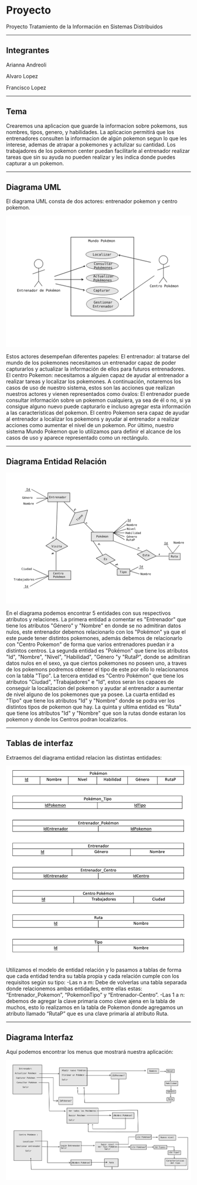 # Proyecto
Proyecto Tratamiento de la Información en Sistemas Distribuidos

---
## Integrantes 
Arianna Andreoli

Alvaro Lopez 

Francisco Lopez 


---
## Tema
Crearemos una aplicacion que guarde la informacion sobre pokemons, sus nombres, tipos, genero, y habilidades. La aplicacion permitirá que los entrenadores consulten la informacion de algún pokemon segun lo que les interese, ademas de atrapar a pokemones y actulizar su cantidad. Los trabajadores de los pokemon center puedan facilitarle al entrenador realizar tareas que sin su ayuda no pueden realizar y les indica donde puedes capturar a un pokemon.  

---
## Diagrama UML

  El diagrama UML consta de dos actores: entrenador pokemon y centro pokemon.

![UML](https://github.com/ariannandreoli/Proyecto/blob/main/fotos/UML.jpg)

Estos actores desempeñan diferentes papeles:
El entrenador: al tratarse del mundo de los pokemones necesitamos un entrenador capaz de poder capturarlos y actualizar la información de ellos para futuros entrenadores. 
El centro Pokemon: necesitamos a alguien capaz de ayudar al entrenador a realizar tareas y localizar los pokemones.
A continuación, notaremos los casos de uso de nuestro sistema, estos son las acciones que realizan nuestros actores y vienen representados como óvalos:
El entrenador puede consultar información sobre un pokemon cualquiera, ya sea de él o no, si ya consigue alguno nuevo puede capturarlo e incluso agregar esta información a las características del pokemon. 
El centro Pokemon sera capaz de ayudar al entrenador a localizar los pokemons y ayudar al entrenador a realizar acciones como aumentar el nivel de un pokemon. 
Por último, nuestro sistema Mundo Pokemon que lo utilizamos para definir el alcance de los casos de uso y aparece representado como un rectángulo.


---
## Diagrama Entidad Relación

![ER](https://github.com/ariannandreoli/Proyecto/blob/main/fotos/ER.jpg)

En el diagrama podemos encontrar 5 entidades con sus respectivos atributos y relaciones.
La primera entidad a comentar es "Entrenador" que tiene los atributos "Género" y "Nombre" en donde se no admitiran datos nulos, este entrenador debemos relacionarlo con los "Pokémon" ya que el este puede tener distintos pokemones, además debemos de relacionarlo con "Centro Pokemon" de forma que varios entrenadores puedan ir a distintos centros. 
La segunda entidad es "Pokémon" que tiene los atributos "Id", "Nombre", "Nivel", "Habilidad", "Género "y "RutaP", donde se admitiran datos nulos en el sexo, ya que ciertos pokemones no poseen uno, a traves de los pokemons podremos obtener el tipo de este por ello lo relacionamos con la tabla "Tipo".
La tercera entidad es "Centro Pokémon" que tiene los atributos "Ciudad", "Trabajadores" e "Id", estos seran los capaces de conseguir la localizacion del pokemon y ayudar al entrenador a aumentar de nivel alguno de los pokemones que ya posee. 
La cuarta entidad es "Tipo" que tiene los atributos "Id" y "Nombre" donde se podra ver los distintos tipos de pokemon que hay. 
La quinta y ultima entidad es "Ruta" que tiene los atributos "Id" y "Nombre" que son la rutas donde estaran los pokemon y donde los Centros podran localizarlos. 


---
## Tablas de interfaz

Extraemos del diagrama entidad relacion las distintas entidades:

![T_ER](https://github.com/ariannandreoli/Proyecto/blob/main/fotos/T_ER.jpg)


Utilizamos el modelo de entidad relación y lo pasamos a tablas de forma que cada entidad tendra su tabla propia y cada relación cumple con los requisitos según su tipo:
-Las n a m: Debe de volverlas una tabla separada donde relacionemos ambas entidades, entre ellas estas: “Entrenador_Pokemon”, “PokemonTipo” y “Entrenador-Centro”. 
-Las 1 a n: debemos de agregar la clave primaria como clave ajena en la tabla de muchos, esto lo realizamos en la tabla de Pokemon donde agregamos un atributo llamado “RutaP” que es una clave primaria al atributo Ruta. 

---
## Diagrama Interfaz

Aquí podemos encontrar los menus que mostrará nuestra aplicación: 

![DiagramaInterfaz](https://github.com/ariannandreoli/Proyecto/blob/main/fotos/DiagramaInterfaz.jpg)






